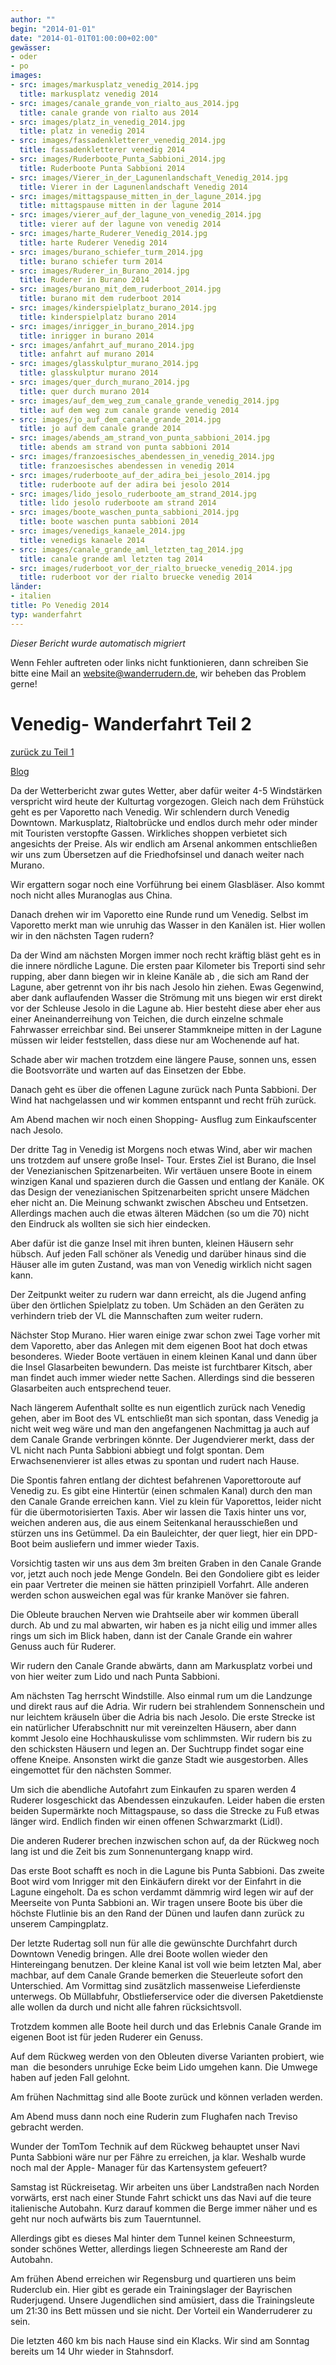 ```yaml
---
author: ""
begin: "2014-01-01"
date: "2014-01-01T01:00:00+02:00"
gewässer:
- oder
- po
images:
- src: images/markusplatz_venedig_2014.jpg
  title: markusplatz venedig 2014
- src: images/canale_grande_von_rialto_aus_2014.jpg
  title: canale grande von rialto aus 2014
- src: images/platz_in_venedig_2014.jpg
  title: platz in venedig 2014
- src: images/fassadenkletterer_venedig_2014.jpg
  title: fassadenkletterer venedig 2014
- src: images/Ruderboote_Punta_Sabbioni_2014.jpg
  title: Ruderboote Punta Sabbioni 2014
- src: images/Vierer_in_der_Lagunenlandschaft_Venedig_2014.jpg
  title: Vierer in der Lagunenlandschaft Venedig 2014
- src: images/mittagspause_mitten_in_der_lagune_2014.jpg
  title: mittagspause mitten in der lagune 2014
- src: images/vierer_auf_der_lagune_von_venedig_2014.jpg
  title: vierer auf der lagune von venedig 2014
- src: images/harte_Ruderer_Venedig_2014.jpg
  title: harte Ruderer Venedig 2014
- src: images/burano_schiefer_turm_2014.jpg
  title: burano schiefer turm 2014
- src: images/Ruderer_in_Burano_2014.jpg
  title: Ruderer in Burano 2014
- src: images/burano_mit_dem_ruderboot_2014.jpg
  title: burano mit dem ruderboot 2014
- src: images/kinderspielplatz_burano_2014.jpg
  title: kinderspielplatz burano 2014
- src: images/inrigger_in_burano_2014.jpg
  title: inrigger in burano 2014
- src: images/anfahrt_auf_murano_2014.jpg
  title: anfahrt auf murano 2014
- src: images/glasskulptur_murano_2014.jpg
  title: glasskulptur murano 2014
- src: images/quer_durch_murano_2014.jpg
  title: quer durch murano 2014
- src: images/auf_dem_weg_zum_canale_grande_venedig_2014.jpg
  title: auf dem weg zum canale grande venedig 2014
- src: images/jo_auf_dem_canale_grande_2014.jpg
  title: jo auf dem canale grande 2014
- src: images/abends_am_strand_von_punta_sabbioni_2014.jpg
  title: abends am strand von punta sabbioni 2014
- src: images/franzoesisches_abendessen_in_venedig_2014.jpg
  title: franzoesisches abendessen in venedig 2014
- src: images/ruderboote_auf_der_adira_bei_jesolo_2014.jpg
  title: ruderboote auf der adira bei jesolo 2014
- src: images/lido_jesolo_ruderboote_am_strand_2014.jpg
  title: lido jesolo ruderboote am strand 2014
- src: images/boote_waschen_punta_sabbioni_2014.jpg
  title: boote waschen punta sabbioni 2014
- src: images/venedigs_kanaele_2014.jpg
  title: venedigs kanaele 2014
- src: images/canale_grande_aml_letzten_tag_2014.jpg
  title: canale grande aml letzten tag 2014
- src: images/ruderboot_vor_der_rialto_bruecke_venedig_2014.jpg
  title: ruderboot vor der rialto bruecke venedig 2014
länder:
- italien
title: Po Venedig 2014
typ: wanderfahrt
---
```



*Dieser Bericht wurde automatisch migriert*

Wenn Fehler auftreten oder links nicht funktionieren, dann schreiben Sie bitte eine Mail an website@wanderrudern.de, wir beheben das Problem gerne!



# Venedig- Wanderfahrt Teil 2


[zurück zu Teil 1](/berichte/2014/po_venedig_2014)

[Blog](/berichte/2014/podelta_venedig_blog_2014)

Da der Wetterbericht zwar gutes Wetter, aber dafür weiter 4-5 Windstärken verspricht wird heute der Kulturtag vorgezogen. Gleich nach dem Frühstück geht es per Vaporetto nach Venedig. Wir schlendern durch Venedig Downtown. Markusplatz, Rialtobrücke und endlos durch mehr oder minder mit Touristen verstopfte Gassen. Wirkliches shoppen verbietet sich angesichts der Preise. Als wir endlich am Arsenal ankommen entschließen wir uns zum Übersetzen auf die Friedhofsinsel und danach weiter nach Murano.

Wir ergattern sogar noch eine Vorführung bei einem Glasbläser. Also kommt noch nicht alles Muranoglas aus China.

Danach drehen wir im Vaporetto eine Runde rund um Venedig. Selbst im Vaporetto merkt man wie unruhig das Wasser in den Kanälen ist. Hier wollen wir in den nächsten Tagen rudern?

Da der Wind am nächsten Morgen immer noch recht kräftig bläst geht es in die innere nördliche Lagune. Die ersten paar Kilometer bis Treporti sind sehr rupping, aber dann biegen wir in kleine Kanäle ab , die sich am Rand der Lagune, aber getrennt von ihr bis nach Jesolo hin ziehen. Ewas Gegenwind, aber dank auflaufenden Wasser die Strömung mit uns biegen wir erst direkt vor der Schleuse Jesolo in die Lagune ab. Hier besteht diese aber eher aus einer Aneinanderreihung von Teichen, die durch einzelne schmale Fahrwasser erreichbar sind. Bei unserer Stammkneipe mitten in der Lagune müssen wir leider feststellen, dass diese nur am Wochenende auf hat.

Schade aber wir machen trotzdem eine längere Pause, sonnen uns, essen die Bootsvorräte und warten auf das Einsetzen der Ebbe.

Danach geht es über die offenen Lagune zurück nach Punta Sabbioni. Der Wind hat nachgelassen und wir kommen entspannt und recht früh zurück.

Am Abend machen wir noch einen Shopping- Ausflug zum Einkaufscenter nach Jesolo.

Der dritte Tag in Venedig ist Morgens noch etwas Wind, aber wir machen uns trotzdem auf unsere große Insel- Tour. Erstes Ziel ist Burano, die Insel der Venezianischen Spitzenarbeiten. Wir vertäuen unsere Boote in einem winzigen Kanal und spazieren durch die Gassen und entlang der Kanäle. OK das Design der venezianischen Spitzenarbeiten spricht unsere Mädchen eher nicht an. Die Meinung schwankt zwischen Abscheu und Entsetzen. Allerdings machen auch die etwas älteren Mädchen (so um die 70) nicht den Eindruck als wollten sie sich hier eindecken.

Aber dafür ist die ganze Insel mit ihren bunten, kleinen Häusern sehr hübsch. Auf jeden Fall schöner als Venedig und darüber hinaus sind die Häuser alle im guten Zustand, was man von Venedig wirklich nicht sagen kann.

Der Zeitpunkt weiter zu rudern war dann erreicht, als die Jugend anfing über den örtlichen Spielplatz zu toben. Um Schäden an den Geräten zu verhindern trieb der VL die Mannschaften zum weiter rudern.

Nächster Stop Murano. Hier waren einige zwar schon zwei Tage vorher mit dem Vaporetto, aber das Anlegen mit dem eigenen Boot hat doch etwas besonderes. Wieder Boote vertäuen in einem kleinen Kanal und dann über die Insel Glasarbeiten bewundern. Das meiste ist furchtbarer Kitsch, aber man findet auch immer wieder nette Sachen. Allerdings sind die besseren Glasarbeiten auch entsprechend teuer.

Nach längerem Aufenthalt sollte es nun eigentlich zurück nach Venedig gehen, aber im Boot des VL entschließt man sich spontan, dass Venedig ja nicht weit weg wäre und man den angefangenen Nachmittag ja auch auf dem Canale Grande verbringen könnte. Der Jugendvierer merkt, dass der VL nicht nach Punta Sabbioni abbiegt und folgt spontan. Dem Erwachsenenvierer ist alles etwas zu spontan und rudert nach Hause.

Die Spontis fahren entlang der dichtest befahrenen Vaporettoroute auf Venedig zu. Es gibt eine Hintertür (einen schmalen Kanal) durch den man den Canale Grande erreichen kann. Viel zu klein für Vaporettos, leider nicht für die übermotorisierten Taxis. Aber wir lassen die Taxis hinter uns vor, weichen anderen aus, die aus einem Seitenkanal herausschießen und stürzen uns ins Getümmel. Da ein Bauleichter, der quer liegt, hier ein DPD-Boot beim ausliefern und immer wieder Taxis.

Vorsichtig tasten wir uns aus dem 3m breiten Graben in den Canale Grande vor, jetzt auch noch jede Menge Gondeln. Bei den Gondoliere gibt es leider ein paar Vertreter die meinen sie hätten prinzipiell Vorfahrt. Alle anderen werden schon ausweichen egal was für kranke Manöver sie fahren.

Die Obleute brauchen Nerven wie Drahtseile aber wir kommen überall durch. Ab und zu mal abwarten, wir haben es ja nicht eilig und immer alles rings um sich im Blick haben, dann ist der Canale Grande ein wahrer Genuss auch für Ruderer.

Wir rudern den Canale Grande abwärts, dann am Markusplatz vorbei und von hier weiter zum Lido und nach Punta Sabbioni.

Am nächsten Tag herrscht Windstille. Also einmal rum um die Landzunge und direkt raus auf die Adria. Wir rudern bei strahlendem Sonnenschein und nur leichtem kräuseln über die Adria bis nach Jesolo. Die erste Strecke ist ein natürlicher Uferabschnitt nur mit vereinzelten Häusern, aber dann kommt Jesolo eine Hochhauskulisse vom schlimmsten. Wir rudern bis zu den schicksten Häusern und legen an. Der Suchtrupp findet sogar eine offene Kneipe. Ansonsten wirkt die ganze Stadt wie ausgestorben. Alles eingemottet für den nächsten Sommer.

Um sich die abendliche Autofahrt zum Einkaufen zu sparen werden 4 Ruderer losgeschickt das Abendessen einzukaufen. Leider haben die ersten beiden Supermärkte noch Mittagspause, so dass die Strecke zu Fuß etwas länger wird. Endlich finden wir einen offenen Schwarzmarkt (Lidl).

Die anderen Ruderer brechen inzwischen schon auf, da der Rückweg noch lang ist und die Zeit bis zum Sonnenuntergang knapp wird.

Das erste Boot schafft es noch in die Lagune bis Punta Sabbioni. Das zweite Boot wird vom Inrigger mit den Einkäufern direkt vor der Einfahrt in die Lagune eingeholt. Da es schon verdammt dämmrig wird legen wir auf der Meerseite von Punta Sabbioni an. Wir tragen unsere Boote bis über die höchste Flutlinie bis an den Rand der Dünen und laufen dann zurück zu unserem Campingplatz.

Der letzte Rudertag soll nun für alle die gewünschte Durchfahrt durch Downtown Venedig bringen. Alle drei Boote wollen wieder den Hintereingang benutzen. Der kleine Kanal ist voll wie beim letzten Mal, aber machbar, auf dem Canale Grande bemerken die Steuerleute sofort den Unterschied. Am Vormittag sind zusätzlich massenweise Lieferdienste unterwegs. Ob Müllabfuhr, Obstlieferservice oder die diversen Paketdienste alle wollen da durch und nicht alle fahren rücksichtsvoll.

Trotzdem kommen alle Boote heil durch und das Erlebnis Canale Grande im eigenen Boot ist für jeden Ruderer ein Genuss.

Auf dem Rückweg werden von den Obleuten diverse Varianten probiert, wie man  die besonders unruhige Ecke beim Lido umgehen kann. Die Umwege haben auf jeden Fall gelohnt.

Am frühen Nachmittag sind alle Boote zurück und können verladen werden.

Am Abend muss dann noch eine Ruderin zum Flughafen nach Treviso gebracht werden.

Wunder der TomTom Technik auf dem Rückweg behauptet unser Navi Punta Sabbioni wäre nur per Fähre zu erreichen, ja klar. Weshalb wurde noch mal der Apple- Manager für das Kartensystem gefeuert?

Samstag ist Rückreisetag. Wir arbeiten uns über Landstraßen nach Norden vorwärts, erst nach einer Stunde Fahrt schickt uns das Navi auf die teure italienische Autobahn. Kurz darauf kommen die Berge immer näher und es geht nur noch aufwärts bis zum Tauerntunnel.

Allerdings gibt es dieses Mal hinter dem Tunnel keinen Schneesturm, sonder schönes Wetter, allerdings liegen Schneereste am Rand der Autobahn.

Am frühen Abend erreichen wir Regensburg und quartieren uns beim Ruderclub ein. Hier gibt es gerade ein Trainingslager der Bayrischen Ruderjugend. Unsere Jugendlichen sind amüsiert, dass die Trainingsleute um 21:30 ins Bett müssen und sie nicht. Der Vorteil ein Wanderruderer zu sein.

Die letzten 460 km bis nach Hause sind ein Klacks. Wir sind am Sonntag bereits um 14 Uhr wieder in Stahnsdorf.